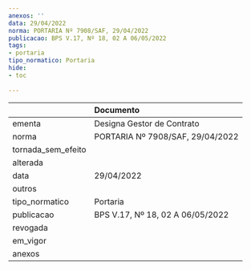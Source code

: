 ```yaml
---
anexos: ''
data: 29/04/2022
norma: PORTARIA Nº 7908/SAF, 29/04/2022
publicacao: BPS V.17, Nº 18, 02 A 06/05/2022
tags:
- portaria
tipo_normatico: Portaria
hide: 
- toc 
 
---
```


|                    | Documento                        |
|:-------------------|:---------------------------------|
| ementa             | Designa Gestor de Contrato       |
| norma              | PORTARIA Nº 7908/SAF, 29/04/2022 |
| tornada_sem_efeito |                                  |
| alterada           |                                  |
| data               | 29/04/2022                       |
| outros             |                                  |
| tipo_normatico     | Portaria                         |
| publicacao         | BPS V.17, Nº 18, 02 A 06/05/2022 |
| revogada           |                                  |
| em_vigor           |                                  |
| anexos             |                                  |